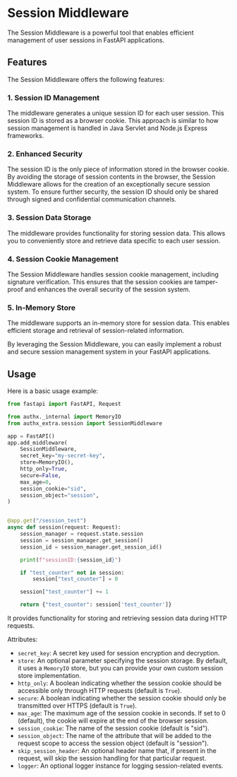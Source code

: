 # Session Middleware

The Session Middleware is a powerful tool that enables efficient management of user sessions in FastAPI applications.

## Features

The Session Middleware offers the following features:

### 1. Session ID Management

The middleware generates a unique session ID for each user session. This session ID is stored as a browser cookie. This approach is similar to how session management is handled in Java Servlet and Node.js Express frameworks.

### 2. Enhanced Security

The session ID is the only piece of information stored in the browser cookie. By avoiding the storage of session contents in the browser, the Session Middleware allows for the creation of an exceptionally secure session system. To ensure further security, the session ID should only be shared through signed and confidential communication channels.

### 3. Session Data Storage

The middleware provides functionality for storing session data. This allows you to conveniently store and retrieve data specific to each user session.

### 4. Session Cookie Management

The Session Middleware handles session cookie management, including signature verification. This ensures that the session cookies are tamper-proof and enhances the overall security of the session system.

### 5. In-Memory Store

The middleware supports an in-memory store for session data. This enables efficient storage and retrieval of session-related information.

By leveraging the Session Middleware, you can easily implement a robust and secure session management system in your FastAPI applications.

## Usage

Here is a basic usage example:

```python
from fastapi import FastAPI, Request

from authx._internal import MemoryIO
from authx_extra.session import SessionMiddleware

app = FastAPI()
app.add_middleware(
    SessionMiddleware,
    secret_key="my-secret-key",
    store=MemoryIO(),
    http_only=True,
    secure=False,
    max_age=0,
    session_cookie="sid",
    session_object="session",
)


@app.get("/session_test")
async def session(request: Request):
    session_manager = request.state.session
    session = session_manager.get_session()
    session_id = session_manager.get_session_id()

    print(f"sessionID:{session_id}")

    if "test_counter" not in session:
        session["test_counter"] = 0

    session["test_counter"] += 1

    return {"test_counter": session['test_counter']}
```

It provides functionality for storing and retrieving session data during HTTP requests.

Attributes:

- `secret_key`: A secret key used for session encryption and decryption.
- `store`: An optional parameter specifying the session storage. By default, it uses a `MemoryIO` store, but you can provide your own custom session store implementation.
- `http_only`: A boolean indicating whether the session cookie should be accessible only through HTTP requests (default is `True`).
- `secure`: A boolean indicating whether the session cookie should only be transmitted over HTTPS (default is `True`).
- `max_age`: The maximum age of the session cookie in seconds. If set to 0 (default), the cookie will expire at the end of the browser session.
- `session_cookie`: The name of the session cookie (default is "sid").
- `session_object`: The name of the attribute that will be added to the request scope to access the session object (default is "session").
- `skip_session_header`: An optional header name that, if present in the request, will skip the session handling for that particular request.
- `logger`: An optional logger instance for logging session-related events.
